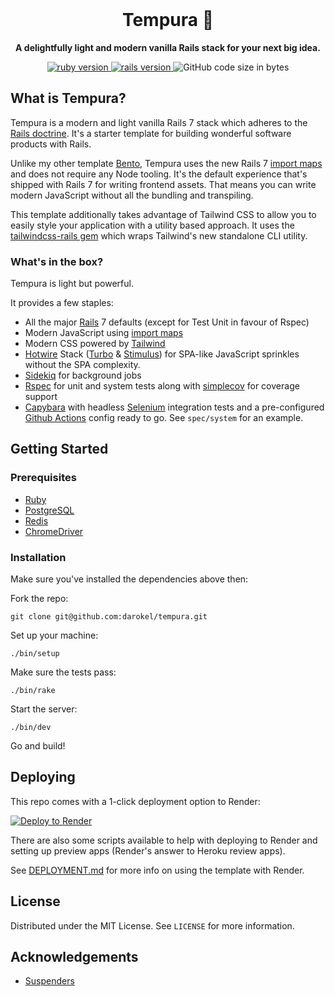 <div align="center">
  <br>
  <h1>Tempura 🍤</h1>
  <strong>A delightfully light and modern vanilla Rails stack for your next big idea.</strong>
</div>

<p align="center">
  <a href="https://www.ruby-lang.org/en/">
    <img src="https://img.shields.io/badge/Ruby-v3.0.2-green.svg" alt="ruby version">
  </a>
  <a href="http://rubyonrails.org/">
    <img src="https://img.shields.io/badge/Rails-v7.0.0-brightgreen.svg" alt="rails version">
  </a>
  <img src="https://img.shields.io/github/languages/code-size/darokel/tempura" alt="GitHub code size in bytes">
</p>

## What is Tempura?

Tempura is a modern and light vanilla Rails 7 stack which adheres to the [Rails doctrine](https://rubyonrails.org/doctrine/). It's a starter template for building wonderful software products with Rails.

Unlike my other template [Bento](https://github.com/darokel/bento), Tempura uses the new Rails 7 [import maps](https://world.hey.com/dhh/modern-web-apps-without-javascript-bundling-or-transpiling-a20f2755) and does not require any Node tooling. It's the default experience that's shipped with Rails 7 for writing frontend assets. That means you can write modern JavaScript without all the bundling and transpiling.

This template additionally takes advantage of Tailwind CSS to allow you to easily style your application with a utility based approach. It uses the [tailwindcss-rails gem](https://github.com/rails/tailwindcss-rails) which wraps Tailwind's new standalone CLI utility. 

### What's in the box?

Tempura is light but powerful.

It provides a few staples:

- All the major [Rails](https://rubyonrails.org/) 7 defaults (except for Test Unit in favour of Rspec)
- Modern JavaScript using [import maps](https://github.com/rails/importmap-rails)
- Modern CSS powered by [Tailwind](https://tailwindcss.com/)
- [Hotwire](https://hotwire.dev/) Stack ([Turbo](https://turbo.hotwire.dev/) & [Stimulus](https://stimulus.hotwire.dev/)) for SPA-like JavaScript sprinkles without the SPA complexity.
- [Sidekiq](https://sidekiq.org/) for background jobs
- [Rspec](https://rspec.info/) for unit and system tests along with [simplecov](https://github.com/simplecov-ruby/simplecov) for coverage support 
- [Capybara](https://github.com/teamcapybara/capybara) with headless [Selenium](https://www.selenium.dev/documentation/en/) integration tests and a pre-configured [Github Actions](https://github.com/features/actions) config ready to go. See `spec/system` for an example. 

## Getting Started

### Prerequisites

- [Ruby](https://www.ruby-lang.org/en/)
- [PostgreSQL](https://www.postgresql.org/)
- [Redis](https://redis.io/)
- [ChromeDriver](https://chromedriver.chromium.org/)

### Installation

Make sure you've installed the dependencies above then:

Fork the repo:

    git clone git@github.com:darokel/tempura.git

Set up your machine:

    ./bin/setup

Make sure the tests pass:

    ./bin/rake

Start the server:

    ./bin/dev

Go and build!

## Deploying

This repo comes with a 1-click deployment option to Render:

<a href="https://render.com/deploy?repo=https://github.com/darokel/tempura">
  <img src="https://render.com/images/deploy-to-render-button.svg" alt="Deploy to Render">
</a>

There are also some scripts available to help with deploying to Render and setting up preview apps (Render's answer to Heroku review apps). 

See [DEPLOYMENT.md](DEPLOYMENT.md) for more info on using the template with Render.

## License

Distributed under the MIT License. See `LICENSE` for more information.

<!-- ACKNOWLEDGEMENTS -->
## Acknowledgements

* [Suspenders](https://github.com/thoughtbot/suspenders)
